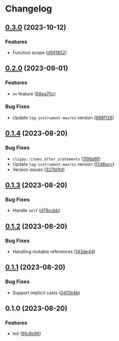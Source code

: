 # Changelog

## [0.3.0](https://github.com/JonathanWoollett-Light/log-instrument/compare/log-instrument-v0.2.0...log-instrument-v0.3.0) (2023-10-12)


### Features

* Function scope ([d591852](https://github.com/JonathanWoollett-Light/log-instrument/commit/d59185258ae24683952894f0b52c8216a9284533))

## [0.2.0](https://github.com/JonathanWoollett-Light/log-instrument/compare/log-instrument-v0.1.4...log-instrument-v0.2.0) (2023-09-01)


### Features

* `on` feature ([56ea70c](https://github.com/JonathanWoollett-Light/log-instrument/commit/56ea70c5854039757735319407f3eff6e39a7500))


### Bug Fixes

* Update `log-instrument-macros` version ([998f126](https://github.com/JonathanWoollett-Light/log-instrument/commit/998f126bd05b220aaa0bff005ea39eb3c64e9c61))

## [0.1.4](https://github.com/JonathanWoollett-Light/log-instrument/compare/log-instrument-v0.1.3...log-instrument-v0.1.4) (2023-08-20)


### Bug Fixes

* `clippy::items_after_statements` ([1f96d6f](https://github.com/JonathanWoollett-Light/log-instrument/commit/1f96d6f41876efd95ef46fb05e2d9436d3774e56))
* Update `log-instrument-macros` version ([f2d8acc](https://github.com/JonathanWoollett-Light/log-instrument/commit/f2d8acc9248a4e0a9c540e866b75a3db770da553))
* Version issues ([327b0fd](https://github.com/JonathanWoollett-Light/log-instrument/commit/327b0fdb9baabe221f721bdecb972678f1db8ad8))

## [0.1.3](https://github.com/JonathanWoollett-Light/log-instrument/compare/log-instrument-v0.1.2...log-instrument-v0.1.3) (2023-08-20)


### Bug Fixes

* Handle `self` ([d79ccbb](https://github.com/JonathanWoollett-Light/log-instrument/commit/d79ccbb4139f418dcca498e90b57da86971d35fc))

## [0.1.2](https://github.com/JonathanWoollett-Light/log-instrument/compare/v0.1.1...v0.1.2) (2023-08-20)


### Bug Fixes

* Handling mutable references ([143de44](https://github.com/JonathanWoollett-Light/log-instrument/commit/143de440ed2a3b1398efba8005813728cfc96dd2))

## [0.1.1](https://github.com/JonathanWoollett-Light/log-instrument/compare/v0.1.0...v0.1.1) (2023-08-20)


### Bug Fixes

* Support implicit casts ([04f2b4b](https://github.com/JonathanWoollett-Light/log-instrument/commit/04f2b4b8bfc867b30c2bf9eb64c4d8c29f364536))

## 0.1.0 (2023-08-20)


### Features

* Init ([9fc6b96](https://github.com/JonathanWoollett-Light/log-instrument/commit/9fc6b96ac2524fd8c40b2bc202ac1a365ec42e73))
